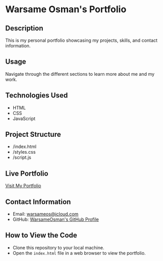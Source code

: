 # Warsame Osman's Portfolio

## Description
This is my personal portfolio showcasing my projects, skills, and contact information.

## Usage
Navigate through the different sections to learn more about me and my work.

## Technologies Used
- HTML
- CSS
- JavaScript

## Project Structure
- /index.html
- /styles.css
- /script.js

## Live Portfolio
[Visit My Portfolio](https://warsameosman.github.io/portfolio)

## Contact Information
- Email: warsameos@icloud.com
- GitHub: [WarsameOsman's GitHub Profile](https://github.com/WarsameOsman)

## How to View the Code

- Clone this repository to your local machine.
- Open the `index.html` file in a web browser to view the portfolio.



